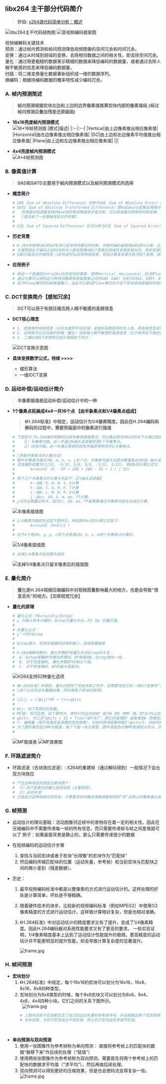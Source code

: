 ## **libx264 主干部分代码简介**
> **抄自:** [x264源代码简单分析：概述](https://blog.csdn.net/leixiaohua1020/article/details/45644367)

![libx264主干代码结构图](./libx264_trunk.jpg)
![音视频编码框架图](./VideoEncodeFramework.png)

视频编解码关键技术   
预测：通过帧内预测和帧间预测降低视频图像的空间冗余和时间冗余。  
变换：通过从时域到频域的变换，去除相邻数据之间的相关性，即去除空间冗余。  
量化：通过用更粗糙的数据表示精细的数据来降低编码的数据量，或者通过去除人眼不敏感的信息来降低编码数据量。  
扫描：将二维变换量化数据重新组织成一维的数据序列。  
熵编码：根据待编码数据的概率特性减少编码冗余。  

### **A. 帧内预测简述**
> **帧内预测根据宏块左边和上边的边界像素值推算宏块内部的像素值经.(经过帧内预测后叠加残差还原画面)**
  
- **16x16亮度帧内预测模式**  
    ![16*16帧预测图](./16*16FramePredict.jpg)
    |模式|描述| 
    |:--|:--| 
    |Vertical|由上边像素推出相应像素值|
    |Horizontal|由左边像素推出相应像素值|
    |DC|由上边和左边像素平均值推出相应像素值|
    |Plane|由上边和左边像素推出相应像素值|
    |||

- **4x4亮度帧内预测模式**  
    ![4*4帧预测图](./4*4FramePredict.jpg)

### **B. 像素值计算**
> **SAD和SATD主要用于帧内预测模式以及帧间预测模式的选择**

- **概念简介**
    ```sh
    # SAD（Sum of Absolute Difference）也称为SAE（Sum of Absolute Error）即绝对误差和。求出两个像素块对应像素点的差值绝对值，之后再进行累加。
    # SATD（Sum of Absolute Transformed Difference）即Hadamard变换后再绝对值求和。它和SAD的区别在于多了一个“变换”。
    #   将残差经哈德曼变换的4x4块的预测残差绝对值总和，可以将其看作简单的时频变换，其值在一定程度上可以反映生成码流的大小。
    #   [感觉差了一些基础性知识的积累]
    #
    # SSD（Sum of Squared Difference）也可以称为SSE（Sum of Squared Error），即差值的平方和。它和SAD的区别在于多了一个“平方”。
    ```

- **历史背景**
    ```sh
    # H.264中使用SAD和SATD进行宏块预测模式的判断。早期的编码器使用SAD进行计算，近期的编码器多使用SATD进行计算。
    # 关键原因在于编码之后码流的大小是和图像块DCT变换后频域信息紧密相关的，而和变换前的时域信息关联性小一些。
    # SAD只能反应时域信息；SATD却可以反映频域信息，而且计算复杂度也低于DCT变换，因此是比较合适的模式选择的依据。
    ```

- **应用例子**
    ```sh
    # 假设一个普通的Intra16x16的宏块的像素。使用Vertical，Horizontal，DC和Plane四种帧内预测模式预测的像素。
    # 通过计算可以得到这几种预测像素和原始像素之间的SAD（SAE）分别为3985，5097，4991，2539。
    # 由于Plane模式的SAD取值最小，由此可以断定Plane模式对于这个宏块来说是最好的帧内预测模式。
    ```

### **C. DCT变换简介【感知冗余】**
> **DCT可以用于有损压缩去除人眼不敏感的高频信息**

- **DCT核心理念**
    ```sh
    # 1. 把图像的低频信息（对应大面积平坦区域）变换到系数矩阵的左上角，把高频信息变换到系数矩阵的右下角。
    # 2. 这样就可以在压缩的时候（量化）去除掉人眼不敏感的高频信息（位于矩阵右下角的系数）从而达到压缩数据的目的。
    # 3. 二维8x8DCT变换常见的示意图如下所示： 
    ```
    ![DCT变换示意图](./DCTSample.jpg)

- **具体变换数学公式，待续 >>>>**
    - 蝶形算法
    - 一维IDCT变换
    
### **D. 运动补偿/运动估计简介**
> **半像素插值是运动补偿/运动估计中的一种**

- **1个像素点拓展成4x4一共16个点 【由半象素点和1/4像素点组成】**
    > **《H.264标准》中规定，运动估计为1/4像素精度。因此在H.264编码和解码的过程中，需要将画面中的像素进行插值**

    ```sh
    # 下图显示了H.264编码和解码过程中像素插值情况。可以看出原先的G点的右下方通过插值的方式产生了a、b、c、d等一共16个点。     
    #   （1）半像素内插。这一步通过6抽头滤波器获得5个半像素点。
    #   （2）线性内插。这一步通过简单的线性内插获得剩余的1/4像素点。
    #
    # [获取半像素点的计算方法]
    # 图中半像素内插点为b、m、h、s、j五个点。半像素内插方法是对整像素点进行6 抽头滤波得出，
    # 滤波器的权重为(1/32, -5/32, 5/8, 5/8, -5/32, 1/32)。例如b的计算公式为：
    #       b=round( (E - 5F + 20G + 20H - 5I + J ) / 32)
    #
    # 剩下几个半像素点的计算关系如下：【六抽头滤波器】
    #       m：由B、D、H、N、S、U计算
    #       h：由A、C、G、M、R、T计算
    #       s：由K、L、M、N、P、Q计算
    #       j：由cc、dd、h、m、ee、ff计算。
    # j点的运算量比较大，因为cc、dd、ee、ff都需要通过半像素内插方法进行计算。
    ```
    ![半像素插值图](./hpelFilter.jpg)
    ```sh
    # 1/4像素内插的方式如下图所示。例如图中a点的计算公式如下：
    #       A=round( (G+b)/2 )
    #
    # 位于4个角的e、g、p、r四个点是通过b、h、s、m四个半像素点计算的。
    ```
    ![1/4像素插值图](./quarterFilter.jpg)

    ```sh
    # 去掉1/4像素点后的图片结构
    ```
    ![去掉1/4像素点只留半像素后的插值图](./halfPixelRelationShip.jpg)

### **E. 量化简介**
> **量化是H.264视频压缩编码中对视频质量影响最大的地方，也是会导致“信息丢失”的地方。【去除视觉冗余】**

- **量化的原理**
    ```sh
    # 量化公式：FQ=round(y/Qstep)
    # y 为输入样本点编码，Qstep为量化步长，FQ 为y 的量化值，
    #
    # 反量化公式：
    # y’＝FQ*Qstep
    #
    # Qstep越大，视频压缩编码后体积越小，视频质量越差
    #
    # H.264编解码器中，量化参数QP和量化步长Qstep的关系：
    #  A. Qstep随着QP的增加而增加，QP每增加6，Qstep增加一倍。
    #  B. 对于亮度编码, 量化参数QP共有52个值。
    #  C. 对于色度编码，QP的最大值是39。
    ```
    ![H264支持52种量化选项](./H264quantInfo.jpg)
    ```sh
    # 《H.264标准》中规定，量化过程除了完成本职工作外，还需要完成它前一步DCT变换中“系数相乘”的工作。
    # [这个公式完全为整数运算，同时避免了除法的使用]
    #
    # |Zij| = (|Wij|*MF + f)>>qbits
    # 
    # Wij: DCT变换后的系数。
    # MF值: 有对应表。如下表所示。表中只列出对应QP 值为0 到5 的MF 值。QP大于6之后，将QP实行对6取余数操作，再找到MF的值。
    # qbits: 为公式“qbits = 15 + floor(QP/6)”。即它的值随QP 值每增加6 而增加1。
    # f: 偏移量（用于改善恢复图像的视觉效果）。对帧内预测图像块取2^qbits/3，对帧间预测图像块取2^qbits/6。
    # 为了更形象的显示MF的取值，做了下面一张示意图。图中深蓝色代表MF取值较大的点，而浅蓝色代表MF取值较小的点。
    #
    ```
    ![MF取值表](./H264MFValues.jpg)
    ![MF效果图](./H264QuantShow.jpg)

### **F. 环路滤波简介**

-  环路滤波（去块效应滤波）: X264的重建帧（通过解码得到）一般情况下会出现方块效应
    ```sh
    # 产生这种效应的原因主要有两个：
    # （1）DCT变换后的量化造成误差（主要原因）。
    # （2）运动补偿
    # 正是由于这种块效应的存在，才需要添加环路滤波器调整相邻的“块”边缘上的像素值以减轻这种视觉上的不连续感。
    ```
 
### **G. 帧预测**
- 运动估计的理论基础：活动图像邻近帧中的景物存在着一定的相关性。因此在压缩编码中不需要传递每一帧的所有信息，而只需要传递帧与帧之间差值就可以了
    例子：如果画面背景是静止的，那么只需要传递很少的数据

- 在视频编码的运动估计步骤
    1. 查找与当前宏块或者子宏块“长得像”的宏块作为“匹配块”
    2. 然后编码传输匹配块的位置（运动矢量，参考帧）和当前宏块与匹配块之间的微小差别（残差数据）。
    
- 历史： 
    1. 最早视频编码标准中都是以整像素的方式进行运动估计的。这样处理的好处是计算简单，坏处是不够精确。
    2. 随着硬件技术的进步，比较新的视频编码标准（例如MPEG2）中使用1/2像素精度的方式进行运动估计。这样做计算相对复杂，但是也相对准确。
    3. 《H.264标准》中对运动估计的精度要求又有了提升，变成了1/4像素精度。因此H.264编码器对系统性能要求又有了更高的要求。
        一些实验证明，1/4像素精度基本上达到了运动估计性能提升的极限。更高精度的运动估计并不能更明显的提升性能，却会导致计算复杂度的显著提升。  

        ![frame.jpg](../image/framedetect.jpg)

### **H. 帧间预测**
- **宏块划分**
    1. 《H.264标准》中规定，每个16x16的宏块可以划分为16x16，16x8，8x16，8x8四种类型。
    2. 宏块划分为8x8类型的时候，每个8x8宏块又可以划分为8x8，8x4，4x8，4x4四种小块。它们之间的关系下图所示。  
    ![frame.jpg](../image/framedetect1.jpg)  
        ```sh
        # 上图中这些子宏块都包含了自己的运动矢量和参考帧序号，并且根据这两个信息获得最终的预测数据。
        # 总体说来，大的子宏块适合平坦区域，而小的子宏块适合多细节区域。
        ```
 
- **单向预测与双向预测**
    1. 使用一张图像作为参考帧称为单向预测： 直接将参考帧上的匹配块的数据“搬移下来”作后续的处理（“赋值”）
    2. 使用两张张图像作为参考帧称为双向预测。需要首先将两个参考帧上的匹配块的数据求平均值（“求平均”），然后再做后续处理。
    3. 双向预测可以得到更好的压缩效果，但是也会使码流变得复杂一些。  
    ![frame.jpg](../image/framedetect1_1.jpg)  






